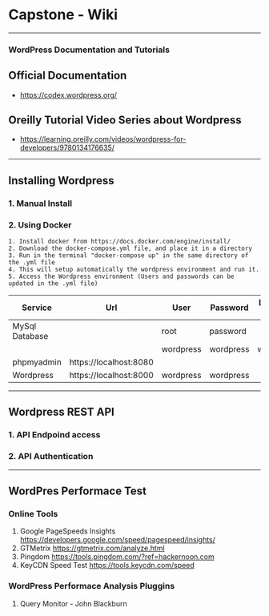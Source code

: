 # Capstone - Wiki 

------------------------------------------

### WordPress Documentation and Tutorials 
## Official Documentation
   - https://codex.wordpress.org/
## Oreilly Tutorial Video Series about Wordpress
   - https://learning.oreilly.com/videos/wordpress-for-developers/9780134176635/ 

-----------------------------------

## Installing Wordpress
### 1. Manual Install
### 2. Using Docker
    1. Install docker from https://docs.docker.com/engine/install/
    2. Download the docker-compose.yml file, and place it in a directory
    3. Run in the terminal "docker-compose up" in the same directory of the .yml file
    4. This will setup automatically the wordpress environment and run it.
    5. Access the Wordpress environment (Users and passwords can be updated in the .yml file)

|Service|Url|User|Password|Database Name|
|-------|-------|-----|-----|-----|
|MySql Database||root|password||
|||wordpress|wordpress|wordpress|
|phpmyadmin|https://localhost:8080||||
|Wordpress|https://localhost:8000|wordpress|wordpress||

-------------------------------

## Wordpress REST API 
### 1. API Endpoind access
### 2. API Authentication 

-------------------------------
## WordPres Performace Test
### Online Tools
   1. Google PageSpeeds Insights https://developers.google.com/speed/pagespeed/insights/
   2. GTMetrix https://gtmetrix.com/analyze.html
   3. Pingdom https://tools.pingdom.com/?ref=hackernoon.com
   4. KeyCDN Speed Test https://tools.keycdn.com/speed

### WordPress Performace Analysis Pluggins
   1. Query Monitor - John Blackburn



